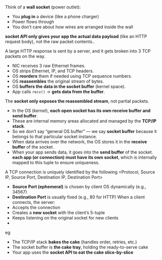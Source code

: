 Think of a **wall socket** (power outlet):
- You **plug in** a device (like a phone charger)
- Power flows through
- You don’t care about how wires are arranged inside the wall

**socket API only gives your app the actual data payload** (like an HTTP request body), not the raw packet contents..

A large HTTP response is sent by a server, and it gets broken into 3 TCP packets on the way.
- NIC receives 3 raw Ethernet frames.
- OS strips Ethernet, IP, and TCP headers.
- OS **reorders** them if needed using TCP sequence numbers.
- OS **reassembles** the original stream of bytes.
- OS **buffers the data in the socket buffer** (kernel space).
- App calls `recv()` → **gets data from the buffer**.

The **socket only exposes the reassembled stream**, not partial packets.

- In the OS (kernel), **each open socket has its own receive buffer and send buffer**.
- These are internal memory areas allocated and managed by the **TCP/IP stack**.
- So we don’t say “general OS buffer” — we say **socket buffer** because it belongs to that particular socket instance.
- When data arrives over the network, the OS stores it in the **receive buffer** of the socket.
- When your app sends data, it goes into the **send buffer** of the socket.
**each app (or connection) must have its own socket**, which is internally mapped to this tuple to ensure uniqueness.

A TCP connection is uniquely identified by the following
<Protocol, Source IP, Source Port, Destination IP, Destination Port>
- **Source Port (ephemeral)** is chosen by client OS dynamically (e.g., 34567)
- **Destination Port** is usually fixed (e.g., 80 for HTTP)
When a client connects, the server:
- Accepts the connection
- Creates a **new socket** with the client’s 5-tuple
- Keeps listening on the original socket for new clients
- 
eg
- The TCP/IP stack **bakes the cake** (handles order, retries, etc.)
- The socket buffer is **the cake tray**, holding the ready-to-serve cake
- Your app uses the **socket API to eat the cake slice-by-slice**